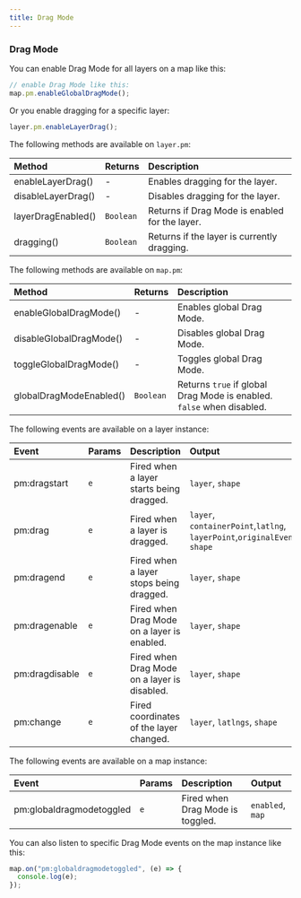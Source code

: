```yaml
---
title: Drag Mode
---
```


### Drag Mode

You can enable Drag Mode for all layers on a map like this:

```js
// enable Drag Mode like this:
map.pm.enableGlobalDragMode();
```

Or you enable dragging for a specific layer:

```js
layer.pm.enableLayerDrag();
```

The following methods are available on `layer.pm`:

| Method             | Returns   | Description                                    |
| :----------------- | :-------- | :--------------------------------------------- |
| enableLayerDrag()  | -         | Enables dragging for the layer.                |
| disableLayerDrag() | -         | Disables dragging for the layer.               |
| layerDragEnabled() | `Boolean` | Returns if Drag Mode is enabled for the layer. |
| dragging()         | `Boolean` | Returns if the layer is currently dragging.    |

The following methods are available on `map.pm`:

| Method                  | Returns   | Description                                                           |
| :---------------------- | :-------- | :-------------------------------------------------------------------- |
| enableGlobalDragMode()  | -         | Enables global Drag Mode.                                             |
| disableGlobalDragMode() | -         | Disables global Drag Mode.                                            |
| toggleGlobalDragMode()  | -         | Toggles global Drag Mode.                                             |
| globalDragModeEnabled() | `Boolean` | Returns `true` if global Drag Mode is enabled. `false` when disabled. |

The following events are available on a layer instance:

| Event          | Params | Description                                  | Output                                                                    |
| :------------- | :----- | :------------------------------------------- | :------------------------------------------------------------------------ |
| pm:dragstart   | `e`    | Fired when a layer starts being dragged.     | `layer`, `shape`                                                          |
| pm:drag        | `e`    | Fired when a layer is dragged.               | `layer`, `containerPoint`,`latlng`, `layerPoint`,`originalEvent`, `shape` |
| pm:dragend     | `e`    | Fired when a layer stops being dragged.      | `layer`, `shape`                                                          |
| pm:dragenable  | `e`    | Fired when Drag Mode on a layer is enabled.  | `layer`, `shape`                                                          |
| pm:dragdisable | `e`    | Fired when Drag Mode on a layer is disabled. | `layer`, `shape`                                                          |
| pm:change      | `e`    | Fired coordinates of the layer changed.      | `layer`, `latlngs`, `shape`                                               |

The following events are available on a map instance:

| Event                    | Params | Description                      | Output           |
| :----------------------- | :----- | :------------------------------- | :--------------- |
| pm:globaldragmodetoggled | `e`    | Fired when Drag Mode is toggled. | `enabled`, `map` |

You can also listen to specific Drag Mode events on the map instance like this:

```js
map.on("pm:globaldragmodetoggled", (e) => {
  console.log(e);
});
```
